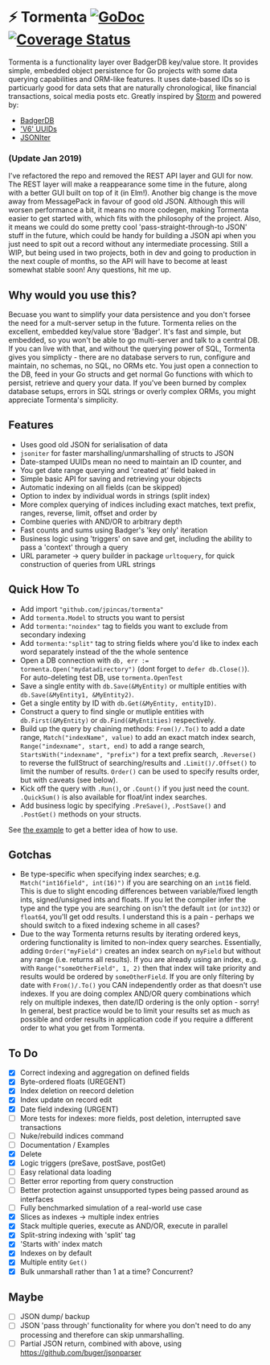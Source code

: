 # ⚡ Tormenta [![GoDoc](https://godoc.org/github.com/jpincas/tormenta?status.svg)](https://godoc.org/github.com/jpincas/tormenta)  [![Coverage Status](https://coveralls.io/repos/github/jpincas/tormenta/badge.svg?branch=master)](https://coveralls.io/github/jpincas/tormenta?branch=master)

Tormenta is a functionality layer over BadgerDB key/value store.  It provides simple, embedded object persistence for Go projects with some data querying capabilities and ORM-like features.  It uses date-based IDs so is particuarly good for data sets that are naturally chronological, like financial transactions, soical media posts etc. Greatly inspired by [Storm](https://github.com/asdine/storm) and powered by:

- [BadgerDB](https://github.com/dgraph-io/badger)
- ['V6' UUIDs](https://github.com/bradleypeabody/gouuidv6)
- [JSONIter](https://github.com/json-iterator/go)

### (Update Jan 2019)

I've refactored the repo and removed the REST API layer and GUI for now. The REST layer will make a reappearance some time in the future, along with a better GUI built on top of it (in Elm!).  Another big change is the move away from MessagePack in favour of good old JSON.  Although this will worsen performance a bit, it means no more codegen, making Tormenta easier to get started with, which fits with the philosophy of the project. Also, it means we could do some pretty cool 'pass-straight-through-to JSON' stuff in the future, which could be handy for building a JSON api when you just need to spit out a record without any intermediate processing.  Still a WIP, but being used in two projects, both in dev and going to production in the next couple of months, so the API will have to become at least somewhat stable soon! Any questions, hit me up.

## Why would you use this?

Becuase you want to simplify your data persistence and you don't forsee the need for a mult-server setup in the future.  Tormenta relies on the excellent, embedded key/value store 'Badger'.  It's fast and simple, but embedded, so you won't be able to go multi-server and talk to a central DB.  If you can live with that, and without the querying power of SQL, Tormenta gives you simplicty - there are no database servers to run, configure and maintain, no schemas, no SQL, no ORMs etc.  You just open a connection to the DB, feed in your Go structs and get normal Go functions with which to persist, retrieve and query your data.  If you've been burned by complex database setups, errors in SQL strings or overly complex ORMs, you might appreciate Tormenta's simplicity.
 
## Features

- Uses good old JSON for serialisation of data
- `jsoniter` for faster marshalling/unmarshalling of structs to JSON
- Date-stamped UUIDs mean no need to maintain an ID counter, and
- You get date range querying and 'created at' field baked in
- Simple basic API for saving and retrieving your objects
- Automatic indexing on all fields (can be skipped)
- Option to index by individual words in strings (split index)
- More complex querying of indices including exact matches, text prefix, ranges, reverse, limit, offset and order by
- Combine queries with AND/OR to arbitrary depth
- Fast counts and sums using Badger's 'key only' iteration
- Business logic using 'triggers' on save and get, including the ability to pass a 'context' through a query
- URL parameter -> query builder in package `urltoquery`, for quick construction of queries from URL strings

## Quick How To

- Add import `"github.com/jpincas/tormenta"`
- Add `tormenta.Model` to structs you want to persist 
- Add `tormenta:"noindex"` tag to fields you want to exclude from secondary indexing
- Add `tormenta:"split"` tag to string fields where you'd like to index each word separately instead of the the whole sentence
- Open a DB connection with `db, err := tormenta.Open("mydatadirectory")` (dont forget to `defer db.Close()`). For auto-deleting test DB, use `tormenta.OpenTest`
- Save a single entity with `db.Save(&MyEntity)` or multiple entities with `db.Save(&MyEntity1, &MyEntity2)`.
- Get a single entity by ID with `db.Get(&MyEntity, entityID)`.
- Construct a query to find single or mutliple entities with `db.First(&MyEntity)` or `db.Find(&MyEntities)` respectively. 
- Build up the query by chaining methods: `From()/.To()` to add a date range, `Match("indexName", value)` to add an exact match index search, `Range("indexname", start, end)` to add a range search, `StartsWith("indexname", "prefix")` for a text prefix search, `.Reverse()` to reverse the fullStruct of searching/results and `.Limit()/.Offset()` to limit the number of results. `Order()` can be used to specify results order, but with caveats (see below).
- Kick off the query with `.Run()`, or `.Count()` if you just need the count.  `.QuickSum()` is also available for float/int index searches.
- Add business logic by specifying `.PreSave()`, `.PostSave()` and `.PostGet()` methods on your structs.
	
See [the example](https://github.com/jpincas/tormenta/blob/tojson/example_test.go) to get a better idea of how to use.

## Gotchas

- Be type-specific when specifying index searches; e.g. `Match("int16field", int(16)")` if you are searching on an `int16` field.  This is due to slight encoding differences between variable/fixed length ints, signed/unsigned ints and floats.  If you let the compiler infer the type and the type you are searching on isn't the default `int` (or `int32`) or `float64`, you'll get odd results.  I understand this is a pain - perhaps we should switch to a fixed indexing scheme in all cases?
- Due to the way Tormenta returns results by iterating ordered keys, ordering functionality is limited to non-index query searches.  Essentially, adding `Order("myField")` creates an index search on `myField` but without any range (i.e. returns all results).  If you are already using an index, e.g. with `Range("someOtherField", 1, 2)` then that index will take priority and results would be ordered by `someOtherField`.  If you are only filtering by date with `From()/.To()` you CAN independently order as that doesn't use indexes.  If you are doing complex AND/OR query combinations which rely on multiple indexes, then date/ID ordering is the only option - sorry!  In general, best practice would be to limit your results set as much as possible and order results in application code if you require a different order to what you get from Tormenta.

## To Do

- [x] Correct indexing and aggregation on defined fields
- [x] Byte-ordered floats (UREGENT)
- [x] Index deletion on reecord deletion
- [x] Index update on record edit
- [x] Date field indexing (URGENT)
- [ ] More tests for indexes: more fields, post deletion, interrupted save transactions
- [ ] Nuke/rebuild indices command
- [ ] Documentation / Examples
- [x] Delete
- [x] Logic triggers (preSave, postSave, postGet)
- [ ] Easy relational data loading
- [ ] Better error reporting from query construction
- [ ] Better protection against unsupported types being passed around as interfaces
- [ ] Fully benchmarked simulation of a real-world use case
- [x] Slices as indexes -> multiple index entries
- [x] Stack multiple queries, execute as AND/OR, execute in parallel
- [x] Split-string indexing with 'split' tag
- [x] 'Starts with' index match
- [x] Indexes on by default
- [x] Multiple entity `Get()`
- [x] Bulk unmarshall rather than 1 at a time? Concurrent?

## Maybe

- [ ] JSON dump/ backup
- [ ] JSON 'pass through' functionality for where you don't need to do any processing and therefore can skip unmarshalling.
- [ ] Partial JSON return, combined with above, using https://github.com/buger/jsonparser